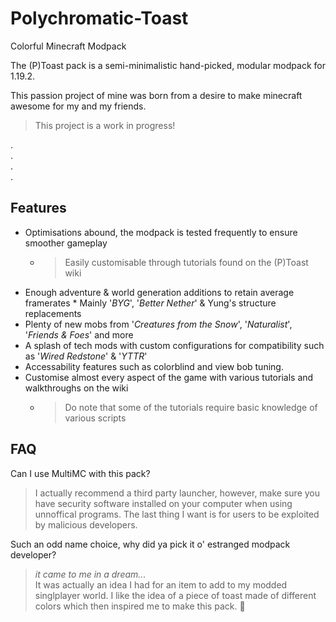 # Polychromatic-Toast
Colorful Minecraft Modpack

The (P)Toast pack is a semi-minimalistic hand-picked, modular modpack for 1.19.2.

This passion project of mine was born from a desire to make minecraft awesome for my and my friends.

> This project is a work in progress!

.  
.  
.  
.  

## Features

* Optimisations abound, the modpack is tested frequently to ensure smoother gameplay
    * > Easily customisable through tutorials found on the (P)Toast wiki
* Enough adventure & world generation additions to retain average framerates
      * Mainly '_BYG_', '_Better Nether_' & Yung's structure replacements
* Plenty of new mobs from '_Creatures from the Snow_', '_Naturalist_', '_Friends & Foes_' and more
* A splash of tech mods with custom configurations for compatibility such as '_Wired Redstone_' & '_YTTR_'
* Accessability features such as colorblind and view bob tuning.
* Customise almost every aspect of the game with various tutorials and walkthroughs on the wiki 
   * > Do note that some of the tutorials require basic knowledge of various scripts

## FAQ

Can I use MultiMC with this pack?

> I actually recommend a third party launcher, however, make sure you have security software installed on your computer when using unnoffical programs. The last thing I want is for users to be exploited by malicious developers.

Such an odd name choice, why did ya pick it o' estranged modpack developer?

> *it came to me in a dream...*  
It was actually an idea I had for an item to add to my modded singlplayer world. I like the idea of a piece of toast made of different colors which then inspired me to make this pack. 🍞
